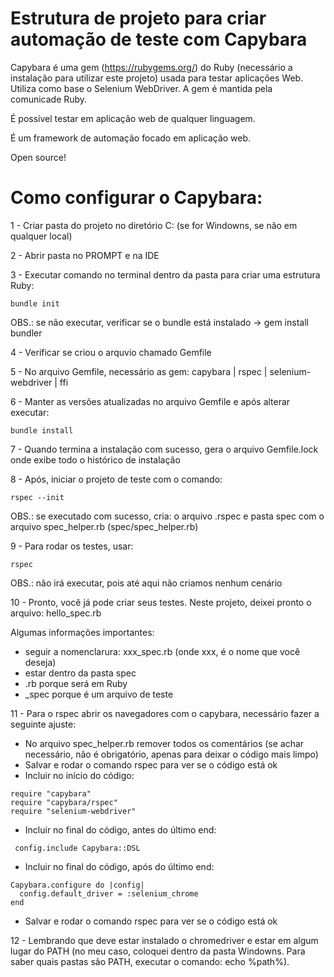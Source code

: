 # Estrutura de projeto para criar automação de teste com Capybara

Capybara é uma gem (https://rubygems.org/) do Ruby (necessário a instalação para utilizar este projeto) usada para testar aplicações Web.
Utiliza como base o Selenium WebDriver. A gem é mantida pela comunicade Ruby.

É possível testar em aplicação web de qualquer linguagem.

É um framework de automação focado em aplicação web. 

Open source!

# Como configurar o Capybara:

1 - Criar pasta do projeto no diretório C: (se for Windowns, se não em qualquer local)

2 - Abrir pasta no PROMPT e na IDE

3 - Executar comando no terminal dentro da pasta para criar uma estrutura Ruby:
```
bundle init 
```
OBS.: se não executar, verificar se o bundle está instalado -> gem install bundler

4 - Verificar se criou o arquvio chamado Gemfile

5 - No arquivo Gemfile, necessário as gem: capybara | rspec | selenium-webdriver | ffi

6 - Manter as versões atualizadas no arquivo Gemfile e após alterar executar:
```
bundle install
```
7 - Quando termina a instalação com sucesso, gera o arquivo Gemfile.lock onde exibe todo o histórico de instalação

8 - Após, iniciar o projeto de teste com o comando:
```
rspec --init
```
OBS.: se executado com sucesso, cria: o arquivo .rspec e pasta spec com o arquivo spec_helper.rb (spec/spec_helper.rb)

9 - Para rodar os testes, usar:
```
rspec
```
OBS.: não irá executar, pois até aqui não criamos nenhum cenário

10 - Pronto, você já pode criar seus testes.
Neste projeto, deixei pronto o arquivo: hello_spec.rb

Algumas informações importantes:
- seguir a nomenclarura: xxx_spec.rb (onde xxx, é o nome que você deseja)
- estar dentro da pasta spec
- .rb porque será em Ruby
- _spec porque é um arquivo de teste

11 - Para o rspec abrir os navegadores com o capybara, necessário fazer a seguinte ajuste:
- No arquivo spec_helper.rb remover todos os comentários (se achar necessário, não é obrigatório, apenas para deixar o código mais limpo)
- Salvar e rodar o comando rspec para ver se o código está ok
- Incluir no início do código:
```
require "capybara"
require "capybara/rspec"
require "selenium-webdriver"
```
- Incluir no final do código, antes do último end:
```
 config.include Capybara::DSL
```
- Incluir no final do código, após do último end:
```
Capybara.configure do |config|
  config.default_driver = :selenium_chrome
end
```
- Salvar e rodar o comando rspec para ver se o código está ok

12 - Lembrando que deve estar instalado o chromedriver e estar em algum lugar do PATH (no meu caso, coloquei dentro da pasta Windowns. Para saber quais pastas são PATH, executar o comando: echo %path%).
